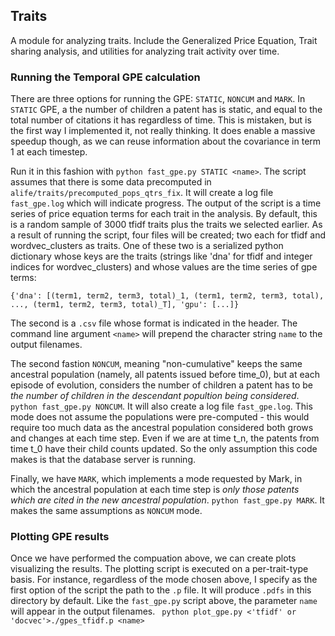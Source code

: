 ## Traits

A module for analyzing traits. Include the Generalized Price Equation, Trait sharing analysis, and utilities for analyzing trait activity over time.

### Running the Temporal GPE calculation
There are three options for running the GPE: `STATIC`, `NONCUM` and `MARK`. In `STATIC` GPE, a the number of children a patent has is static, and equal 
to the total number of citations it has regardless of time. This is mistaken, but is the first way I implemented it, not really thinking. It does enable a massive
speedup though, as we can reuse information about the covariance in term 1 at each timestep. 

Run it in this fashion with 
```python fast_gpe.py STATIC <name>```. 
The script assumes that there is some data precomputed in `alife/traits/precomputed_pops_qtrs_fix`.
It will create a log file `fast_gpe.log` which will indicate progress. The output of the script
is a time series of price equation terms for each trait in the analysis. By default, this is a random sample
of 3000 tfidf traits plus the traits we selected earlier. As a result of running the script, four files will be created;
two each for tfidf and wordvec_clusters as traits. One of these two is a serialized python dictionary whose keys are the 
traits (strings like 'dna' for tfidf and integer indices for wordvec_clusters) and whose values are the time series of gpe terms:

``` {'dna': [(term1, term2, term3, total)_1, (term1, term2, term3, total), ..., (term1, term2, term3, total)_T], 'gpu': [...]} ```

The second is a `.csv` file whose format is indicated in the header. The command line argument `<name>` will prepend the character string `name` to the 
output filenames.

The second fastion `NONCUM`, meaning "non-cumulative" keeps the same ancestral population (namely, all patents issued before time_0), but at each episode of evolution,
considers the number of children a patent has to be *the number of children in the descendant popultion being considered*. 
```python fast_gpe.py NONCUM```. 
It will also create a log file `fast_gpe.log`. This mode does not assume the populations were pre-computed - this would require too much data as the ancestral
population considered both grows and changes at each time step. Even if we are at time t_n, the patents from time t_0 have their child counts updated. So the
only assumption this code makes is that the database server is running.

Finally, we have `MARK`, which implements a mode requested by Mark, in which the ancestral population at each time step is *only those patents which are cited
in the new ancestral population*.
```python fast_gpe.py MARK```. 
It makes the same assumptions as `NONCUM` mode. 

### Plotting GPE results
Once we have performed the compuation above, we can create plots visualizing the results. The plotting script is executed on a per-trait-type basis. 
For instance, regardless of the mode chosen above, I specify as the first option of the script the path to the `.p` file. It will produce `.pdfs` in this 
directory by default. Like the `fast_gpe.py` script above, the parameter `name` will appear in the output filenames.
``` python plot_gpe.py <'tfidf' or 'docvec'>./gpes_tfidf.p <name>```

